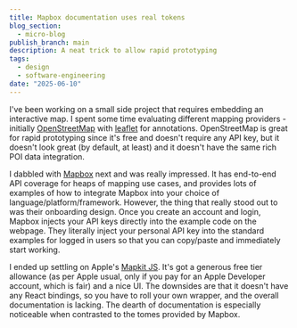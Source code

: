 ```yaml
---
title: Mapbox documentation uses real tokens
blog_section:
  - micro-blog
publish_branch: main
description: A neat trick to allow rapid prototyping
tags:
  - design
  - software-engineering
date: "2025-06-10"
---
```


I've been working on a small side project that requires embedding an interactive map. I spent some time evaluating different mapping providers - initially [OpenStreetMap](https://www.openstreetmap.org/) with [leaflet](https://leafletjs.com) for annotations. OpenStreetMap is great for rapid prototyping since it's free and doesn't require any API key, but it doesn't look great (by default, at least) and it doesn't have the same rich POI data integration.

I dabbled with [Mapbox](https://www.mapbox.com) next and was really impressed. It has end-to-end API coverage for heaps of mapping use cases, and provides lots of examples of how to integrate Mapbox into your choice of language/platform/framework. However, the thing that really stood out to was their onboarding design. Once you create an account and login, Mapbox injects your API keys directly into the example code on the webpage. They literally inject your personal API key into the standard examples for logged in users so that you can copy/paste and immediately start working. 

I ended up settling on Apple's [Mapkit JS](https://developer.apple.com/maps/web/). It's got a generous free tier allowance (as per Apple usual, only if you pay for an Apple Developer account, which is fair) and a nice UI. The downsides are that it doesn't have any React bindings, so you have to roll your own wrapper, and the overall documentation is lacking. The dearth of documentation is especially noticeable when contrasted to the tomes provided by Mapbox.
